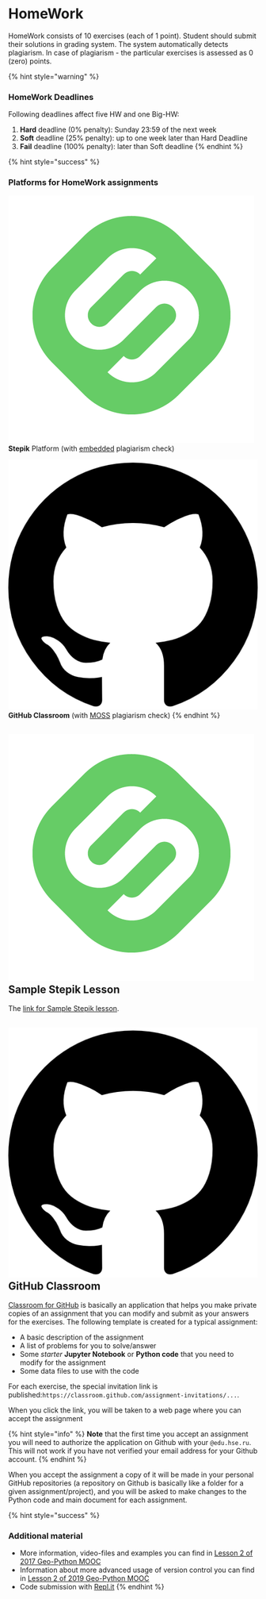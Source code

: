 # HomeWork

HomeWork consists of 10 exercises \(each of 1 point\). Student should submit their solutions in grading system. The system automatically detects plagiarism. In case of plagiarism - the particular exercises is assessed as 0 \(zero\) points.

{% hint style="warning" %}
### HomeWork Deadlines

Following deadlines affect five HW and one Big-HW:

1. **Hard** deadline \(0% penalty\): Sunday 23:59 of the next week
2. **Soft** deadline \(25% penalty\): up to one week later than Hard Deadline
3. **Fail** deadline \(100% penalty\): later than Soft deadline
{% endhint %}

{% hint style="success" %}
### Platforms for HomeWork assignments

![](../../.gitbook/assets/stepik_logotype.png) **Stepik** Platform \(with [embedded](https://support.stepik.org/hc/en-us/articles/360000159913-Learners-data) plagiarism check\)

![](../../.gitbook/assets/25231.png) **GitHub Classroom** \(with [MOSS](https://theory.stanford.edu/~aiken/moss/) plagiarism check\)
{% endhint %}

## ![](../../.gitbook/assets/stepik_logotype.png) Sample Stepik Lesson

The [link for Sample Stepik lesson](https://stepik.org/invitation/e99c8aa345ac47cdbeb0ac9c6437259834299fee/).

## ![](../../.gitbook/assets/25231.png) GitHub Classroom

[Classroom for GitHub](https://github.com/education/classroom) is basically an application that helps you make private copies of an assignment that you can modify and submit as your answers for the exercises. The following template is created for a typical assignment:

* A basic description of the assignment
* A list of problems for you to solve/answer
* Some _starter_ **Jupyter Notebook** or **Python code** that you need to modify for the assignment
* Some data files to use with the code

For each exercise, the special invitation link is published:`https://classroom.github.com/assignment-invitations/...`.

When you click the link, you will be taken to a web page where you can accept the assignment

{% hint style="info" %}
**Note** that the first time you accept an assignment you will need to authorize the application on Github with your `@edu.hse.ru`. This will not work if you have not verified your email address for your Github account.
{% endhint %}

When you accept the assignment a copy of it will be made in your personal GitHub repositories \(a repository on Github is basically like a folder for a given assignment/project\), and you will be asked to make changes to the Python code and main document for each assignment.

{% hint style="success" %}
### **Additional material**

* More information, video-files and examples you can find in [Lesson 2 of 2017 Geo-Python MOOC](https://geo-python.github.io/site/2017/lessons/L2/overview.html)
* Information about more advanced usage of version control you can find in [Lesson 2 of 2019 Geo-Python MOOC](https://geo-python.github.io/site/2019/lessons/L2/overview.html)
* Code submission with [Repl.it](https://classroom.github.com/help/student-experience-replit)
{% endhint %}



